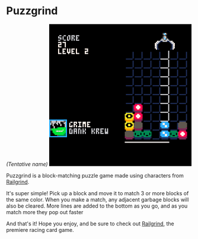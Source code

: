# Puzzgrind
*(Tentative name)*
![Puzzgrind Gameplay](doc/gameplay.gif)

Puzzgrind is a block-matching puzzle game made using characters from [Railgrind](https://www.railgrindgame.com/).

It's super simple! Pick up a block and move it to match 3 or more blocks of the same color. 
When you make a match, any adjacent garbage blocks will also be cleared.
More lines are added to the bottom as you go, and as you match more they pop out faster

And that's it! 
Hope you enjoy, and be sure to check out [Railgrind](https://www.railgrindgame.com/), the premiere racing card game.
